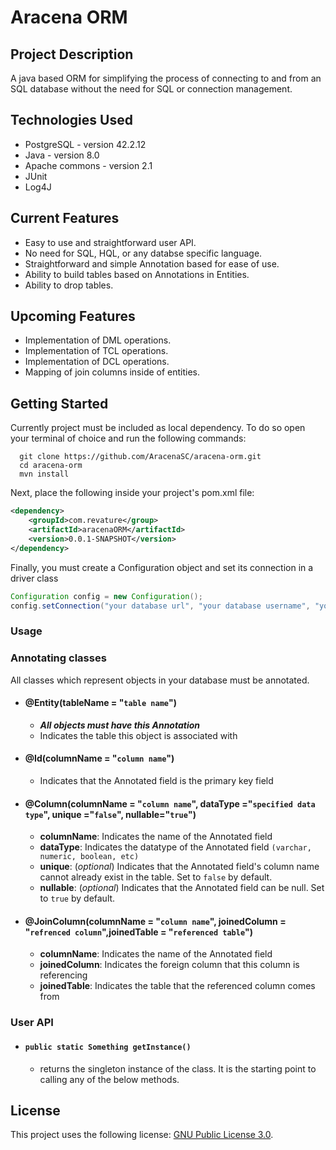 # Aracena ORM

## Project Description
A java based ORM for simplifying the process of connecting to and from an SQL database without the need for SQL or connection management.

## Technologies Used
* PostgreSQL - version 42.2.12  
* Java - version 8.0  
* Apache commons - version 2.1  
* JUnit
* Log4J

## Current Features  
* Easy to use and straightforward user API.
* No need for SQL, HQL, or any databse specific language.
* Straightforward and simple Annotation based for ease of use.
* Ability to build tables based on Annotations in Entities.
* Ability to drop tables.

## Upcoming Features
* Implementation of DML operations.
* Implementation of TCL operations.
* Implementation of DCL operations.
* Mapping of join columns inside of entities. 

## Getting Started
Currently project must be included as local dependency. To do so open your terminal of choice and run the following commands:
```shell
  git clone https://github.com/AracenaSC/aracena-orm.git
  cd aracena-orm
  mvn install
```
Next, place the following inside your project's pom.xml file:
```XML
<dependency>
	<groupId>com.revature</group>
	<artifactId>aracenaORM</artifactId>
	<version>0.0.1-SNAPSHOT</version>
</dependency>
```

Finally, you must create a Configuration object and set its connection in a driver class
```java
Configuration config = new Configuration();
config.setConnection("your database url", "your database username", "your database password");
```
### Usage  
  ### Annotating classes  
  All classes which represent objects in your database must be annotated.
   - #### @Entity(tableName = "`table name`")
      - ***All objects must have this Annotation***
      - Indicates the table this object is associated with 
   - #### @Id(columnName = "`column name`")
      - Indicates that the Annotated field is the primary key field 
   - #### @Column(columnName = "`column name`", dataType ="`specified data type`", unique ="`false`", nullable="`true`")  
      - **columnName**: Indicates the name of the Annotated field
      - **dataType**: Indicates the datatype of the Annotated field `(varchar, numeric, boolean, etc)`
      - **unique**: (*optional*) Indicates that the Annotated field's column name cannot already exist in the table. Set to `false` by default.
      - **nullable**: (*optional*) Indicates that the Annotated field can be null. Set to `true` by default.
   - #### @JoinColumn(columnName = "`column name`", joinedColumn = "`refrenced column`",joinedTable = "`referenced table`")
      - **columnName**: Indicates the name of the Annotated field
      - **joinedColumn**: Indicates the foreign column that this column is referencing
      - **joinedTable**: Indicates the table that the referenced column comes from
      

### User API  

  - #### `public static Something getInstance()`  
     - returns the singleton instance of the class. It is the starting point to calling any of the below methods.  
  
## License

This project uses the following license: [GNU Public License 3.0](https://www.gnu.org/licenses/gpl-3.0.en.html).

